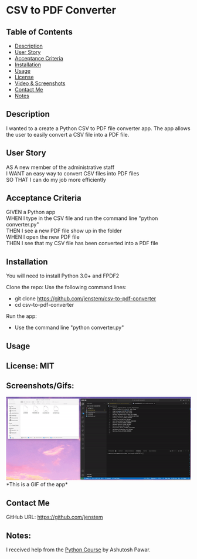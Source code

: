 # CSV to PDF Converter

## Table of Contents
+ [Description](#description)
+ [User Story](#userstory)
+ [Acceptance Criteria](#acceptance)
+ [Installation](#installation)
+ [Usage](#usage)
+ [License](#license)
+ [Video & Screenshots](#screenshots)
+ [Contact Me](#contact)
+ [Notes](#notes)
##

<a id='description'></a>
## Description

I wanted to a create a Python CSV to PDF file converter app.  The app allows the user to easily convert a CSV file into a PDF file.
##

<a id='userstory'></a>
## User Story

AS A new member of the administrative staff\
I WANT an easy way to convert CSV files into PDF files\
SO THAT I can do my job more efficiently
##

<a id='acceptance'></a>
## Acceptance Criteria

GIVEN a Python app\
WHEN I type in the CSV file and run the command line "python converter.py"\
THEN I see a new PDF file show up in the folder\
WHEN I open the new PDF file\
THEN I see that my CSV file has been converted into a PDF file
##

<a id='installation'></a>
## Installation
You will need to install Python 3.0+ and FPDF2

Clone the repo:
Use the following command lines:
- git clone https://github.com/jenstem/csv-to-pdf-converter
- cd csv-to-pdf-converter

Run the app:
- Use the command line "python converter.py"
##

<a id='usage'></a>
## Usage

##

<a id='license'></a>
## License:  MIT
##

<a id='screenshots'></a>
## Screenshots/Gifs:

<img src="https://github.com/jenstem/csv-to-pdf-converter/blob/main/converter.gif" width=1000>
*This is a GIF of the app*

<a id='contact'></a>
## Contact Me
GitHub URL:  https://github.com/jenstem

##
<a id='notes'></a>
## Notes:

I received help from the [Python Course](https://www.udemy.com/course/python-masterclass-course) by Ashutosh Pawar.